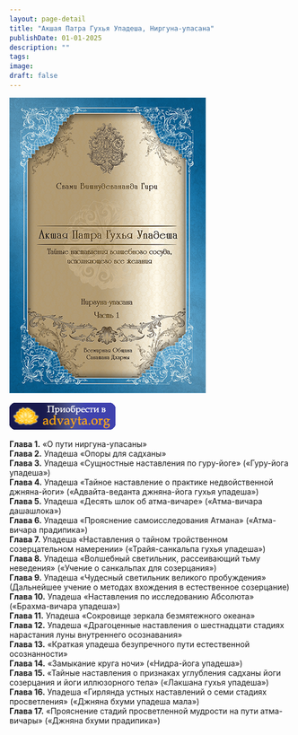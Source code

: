 ```yaml
---
layout: page-detail
title: "Акшая Патра Гухья Упадеша, Ниргуна-упасана"
publishDate: 01-01-2025
description: ""
tags:
image:
draft: false
---
```


![Акшая Патра Гухья Упадеша, Ниргуна-упасана](/upload/iblock/518/51810952aa75d97a6a527486e25ec1f7.png)

[![](/i/images/buy-button.png)](/shop/books/akshaya-patra-gukhya-upadesha-nirguna-upasana/)

**Глава 1.** «О пути ниргуна-упасаны»  
**Глава 2.** Упадеша «Опоры для садханы»  
**Глава 3.** Упадеша «Сущностные наставления по гуру-йоге» («Гуру-йога упадеша»)  
**Глава 4.** Упадеша «Тайное наставление о практике недвойственной джняна-йоги» («Адвайта-веданта джняна-йога гухья упадеша»)  
**Глава 5.** Упадеша «Десять шлок об атма-вичаре» («Атма-вичара дашашлока»)  
**Глава 6.** Упадеша «Прояснение самоисследования Атмана» («Атма-вичара прадипика»)  
**Глава 7.** Упадеша «Наставления о тайном тройственном созерцательном намерении» («Трайя-санкальпа гухья упадеша»)  
**Глава 8.** Упадеша «Волшебный светильник, рассеивающий тьму неведения» («Учение о санкальпах для созерцания»)  
**Глава 9.** Упадеша «Чудесный светильник великого пробуждения» (Дальнейшее учение о методах вхождения в естественное созерцание)  
**Глава 10.** Упадеша «Наставления по исследованию Абсолюта» («Брахма-вичара упадеша»)  
**Глава 11.** Упадеша «Сокровище зеркала безмятежного океана»  
**Глава 12.** Упадеша «Драгоценные наставления о шестнадцати стадиях нарастания луны внутреннего осознавания»  
**Глава 13.** «Краткая упадеша безупречного пути естественной осознанности»  
**Глава 14.** «Замыкание круга ночи» («Нидра-йога упадеша»)  
**Глава 15.** «Тайные наставления о признаках углубления садханы йоги созерцания и йоги иллюзорного тела» («Лакшана гухья упадеша»)  
**Глава 16.** Упадеша «Гирлянда устных наставлений о семи стадиях просветления» («Джняна бхуми упадеша мала»)  
**Глава 17.** «Прояснение стадий просветленной мудрости на пути атма-вичары» («Джняна бхуми прадипика»)  

